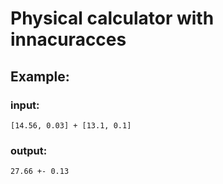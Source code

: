 # Physical calculator with innacuracces
## Example:
### input:
`
    [14.56, 0.03] + [13.1, 0.1]     
`
### output:
`
    27.66 +- 0.13    
`

